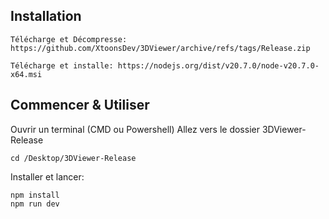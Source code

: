 ## Installation
```
Télécharge et Décompresse: https://github.com/XtoonsDev/3DViewer/archive/refs/tags/Release.zip
```

```
Télécharge et installe: https://nodejs.org/dist/v20.7.0/node-v20.7.0-x64.msi
```

## Commencer & Utiliser

Ouvrir un terminal (CMD ou Powershell)
Allez vers le dossier 3DViewer-Release
```
cd /Desktop/3DViewer-Release
```
Installer et lancer:
```
npm install
npm run dev
```


